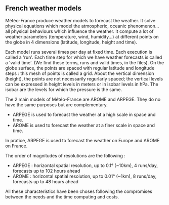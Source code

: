 ## French weather models 

Météo-France produce weather models to forecast the weather. It solve physical equations which model the atmospheric, oceanic phenomenon... all physical behaviours which influence the weather. 
It compute a lot of weather parameters (temperature, wind, humidity...) at different points on the globe in 4 dimensions (latitude, longitude, height and time).

Each model runs several times per day at fixed time. Each execution is called a 'run'. Each time step for which we have weather forecasts is called a 'valid time'. (We find these terms, runs and valid times, in the files).
On the globe surface, the points are spaced with regular latitude and longitude steps : this mesh of points is called a grid. 
About the vertical dimension (height), the points are not necessarily regurlarly spaced; the vertical levels can be expressed in height levels in meters or in isobar levels in hPa. The isobar are the levels for which the pressure is the same.

The 2 main models of Météo-France are AROME and ARPEGE. They do no have the same purposes but are complementary.

* ARPEGE is used to forecast the weather at a high scale in space and time. 
* AROME is used to forecast the weather at a finer scale in space and time.

In pratice, ARPEGE is used to forecast the weather on Europe and AROME on France. 

The order of magnitudes of resolutions are the following : 
* ARPEGE : horizontal spatial resolution, up to 0.1° (~10km), 4 runs/day, forecasts up to 102 hours ahead 
* AROME : horizontal spatial resolution, up to 0.01° (~1km), 8 runs/day, forecasts up to 48 hours ahead 

All these characteristics have been choses following the compromises between the needs and the time computing and costs. 

